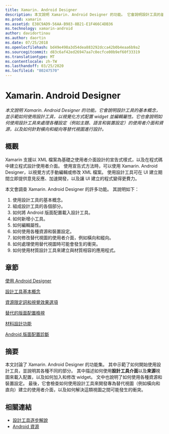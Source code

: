 ```yaml
---
title: Xamarin. Android Designer
description: 本文說明 Xamarin. Android Designer 的功能。 它會說明設計工具的基本概念，並示範如何使用設計工具，以視覺化方式配置 widget 並編輯屬性。 它也會說明如何使用設計工具來處理各種設定（例如主題、語言和裝置設定）的使用者介面和資源，以及如何針對橫向和縱向等替代視圖進行設計。
ms.prod: xamarin
ms.assetid: E38C9AD9-56AA-B983-8B21-E1F466C4DB36
ms.technology: xamarin-android
author: davidortinau
ms.author: daortin
ms.date: 07/25/2018
ms.openlocfilehash: bd49e498a3d54dea883292dcca42b0b4eaa6b9a2
ms.sourcegitcommit: d83c6af42ed26947aa7c0ecfce00b9ef60f33319
ms.translationtype: MT
ms.contentlocale: zh-TW
ms.lasthandoff: 03/25/2020
ms.locfileid: "80247570"
---
```

# <a name="xamarinandroid-designer"></a>Xamarin. Android Designer

_本文說明 Xamarin. Android Designer 的功能。它會說明設計工具的基本概念，並示範如何使用設計工具，以視覺化方式配置 widget 並編輯屬性。它也會說明如何使用設計工具來處理各種設定（例如主題、語言和裝置設定）的使用者介面和資源，以及如何針對橫向和縱向等替代視圖進行設計。_

## <a name="overview"></a>概觀

Xamarin 支援以 XML 檔案為基礎之使用者介面設計的宣告式樣式，以及在程式碼中建立程式設計使用者介面。
使用宣告式方法時，可以使用 Xamarin. Android Designer，以視覺方式手動編輯或修改 XML 檔案。 使用設計工具可在 UI 建立期間立即提供意見反應、加速開發，以及讓 UI 建立的程式變得更費力。

本文會調查 Xamarin. Android Designer 的許多功能。 其說明如下：

1. 使用設計工具的基本概念。
2. 組成設計工具的各個部分。
3. 如何將 Android 版面配置載入設計工具。
4. 如何新增小工具。
5. 如何編輯屬性。
6. 如何使用各種資源和裝置設定。
7. 如何修改替代視圖的使用者介面，例如橫向和縱向。 
8. 如何處理使用替代視圖時可能會發生的衝突。 
9. 如何使用材質設計工具來建立與材質相容的應用程式。

## <a name="sections"></a>章節

 [使用 Android Designer](~/android/user-interface/android-designer/designer-walkthrough.md)

 [設計工具基本概念](~/android/user-interface/android-designer/designer-basics.md)

 [資源限定詞和視覺效果選項](~/android/user-interface/android-designer/resource-qualifiers.md)

 [替代的版面配置檢視](~/android/user-interface/android-designer/alternative-layout-views.md)

 [材料設計功能](~/android/user-interface/android-designer/material-design-features.md)

 [Android 版面配置診斷](~/android/user-interface/android-designer/diagnostics.md)

## <a name="summary"></a>摘要

本文討論了 Xamarin. Android Designer 的功能集。
其中示範了如何開始使用設計工具，並說明其各種不同的部分。 其中描述如何使用**設計工具介面**以及**來源**視圖來載入配置，以及如何加入和修改 widget。 文中也說明了如何使用各種資源和裝置設定。 最後，它會檢查如何使用設計工具來開發專為替代視圖（例如橫向和直向）建立的使用者介面，以及如何解決這類視圖之間可能發生的衝突。

## <a name="related-links"></a>相關連結

- [設計工具逐步解說](~/android/user-interface/android-designer/designer-walkthrough.md)
- [Android 資源](~/android/app-fundamentals/resources-in-android/index.md)
